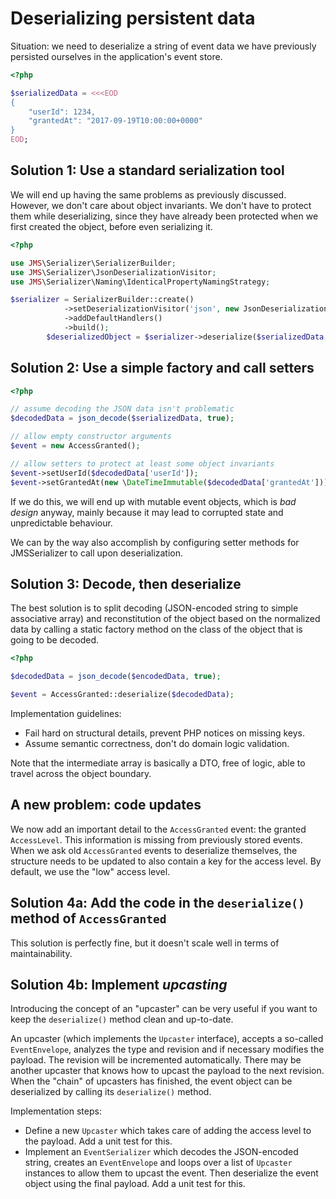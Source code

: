 # Deserializing persistent data

Situation: we need to deserialize a string of event data we have previously persisted ourselves in the application's event store.

```php
<?php

$serializedData = <<<EOD
{
    "userId": 1234,
    "grantedAt": "2017-09-19T10:00:00+0000"
}
EOD;
```

## Solution 1: Use a standard serialization tool

We will end up having the same problems as previously discussed. However, we don't care about object invariants. We don't have to protect them while deserializing, since they have already been protected when we first created the object, before even serializing it.

```php
<?php

use JMS\Serializer\SerializerBuilder;
use JMS\Serializer\JsonDeserializationVisitor;
use JMS\Serializer\Naming\IdenticalPropertyNamingStrategy;

$serializer = SerializerBuilder::create()
            ->setDeserializationVisitor('json', new JsonDeserializationVisitor(new IdenticalPropertyNamingStrategy()))
            ->addDefaultHandlers()
            ->build();
        $deserializedObject = $serializer->deserialize($serializedData, AccessGranted::class, 'json');
```

## Solution 2: Use a simple factory and call setters

```php
<?php

// assume decoding the JSON data isn't problematic
$decodedData = json_decode($serializedData, true);

// allow empty constructor arguments
$event = new AccessGranted();

// allow setters to protect at least some object invariants
$event->setUserId($decodedData['userId']);
$event->setGrantedAt(new \DateTimeImmutable($decodedData['grantedAt']));
```

If we do this, we will end up with mutable event objects, which is *bad design* anyway, mainly because it may lead to corrupted state and unpredictable behaviour.

We can by the way also accomplish by configuring setter methods for JMSSerializer to call upon deserialization.

## Solution 3: Decode, then deserialize

The best solution is to split decoding (JSON-encoded string to simple associative array) and reconstitution of the object based on the normalized data by calling a static factory method on the class of the object that is going to be decoded.

```php
<?php

$decodedData = json_decode($encodedData, true);

$event = AccessGranted::deserialize($decodedData);
```

Implementation guidelines:

- Fail hard on structural details, prevent PHP notices on missing keys.
- Assume semantic correctness, don't do domain logic validation.

Note that the intermediate array is basically a DTO, free of logic, able to travel across the object boundary.

## A new problem: code updates

We now add an important detail to the `AccessGranted` event: the granted `AccessLevel`. This information is missing from previously stored events. When we ask old `AccessGranted` events to deserialize themselves, the structure needs to be updated to also contain a key for the access level. By default, we use the "low" access level.

## Solution 4a: Add the code in the `deserialize()` method of `AccessGranted`

This solution is perfectly fine, but it doesn't scale well in terms of maintainability.

## Solution 4b: Implement *upcasting*

Introducing the concept of an "upcaster" can be very useful if you want to keep the `deserialize()` method clean and up-to-date.

An upcaster (which implements the `Upcaster` interface), accepts a so-called `EventEnvelope`, analyzes the type and revision and if necessary modifies the payload. The revision will be incremented automatically. There may be another upcaster that knows how to upcast the payload to the next revision. When the "chain" of upcasters has finished, the event object can be deserialized by calling its `deserialize()` method.

Implementation steps:

- Define a new `Upcaster` which takes care of adding the access level to the payload. Add a unit test for this.
- Implement an `EventSerializer` which decodes the JSON-encoded string, creates an `EventEnvelope` and loops over a list of `Upcaster` instances to allow them to upcast the event. Then deserialize the event object using the final payload. Add a unit test for this.
